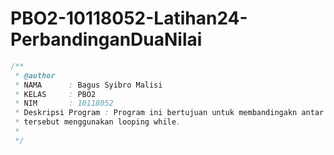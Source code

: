 # PBO2-10118052-Latihan24-PerbandinganDuaNilai

```java
/**
 * @author 
 * NAMA      : Bagus Syibro Malisi
 * KELAS     : PBO2
 * NIM       : 10118052
 * Deskripsi Program : Program ini bertujuan untuk membandingakn antar dua nilai
 * tersebut menggunakan looping while.
 * 
 */
 ```
 
